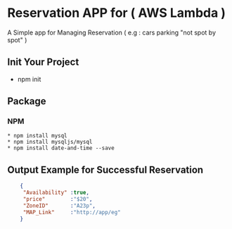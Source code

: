 # Reservation APP for ( AWS Lambda )

A Simple app for Managing Reservation ( e.g : cars parking "not spot by spot" )

## Init Your Project

* npm init

## Package


### NPM

~~~
* npm install mysql
* npm install mysqljs/mysql
* npm install date-and-time --save
~~~

## Output Example for Successful Reservation

```JSON
    {
     "Availability" :true,
     "price"        :"$20",
     "ZoneID"       :"A23p",
     "MAP_Link"     :"http://app/eg"   
    }
```
